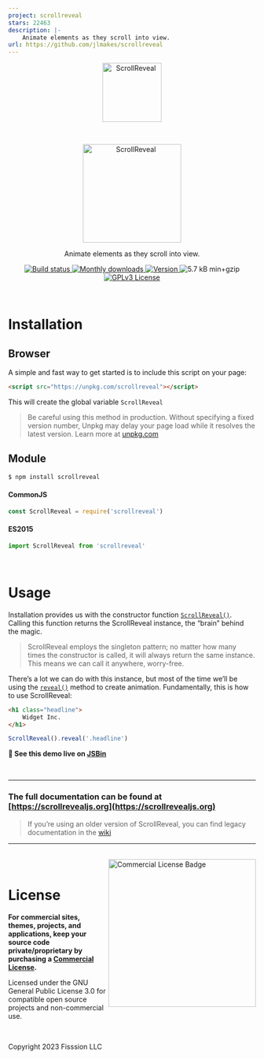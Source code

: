 ```yaml
---
project: scrollreveal
stars: 22463
description: |-
    Animate elements as they scroll into view.
url: https://github.com/jlmakes/scrollreveal
---
```


<p align="center">
	<a href="https://scrollrevealjs.org" title="Visit ScrollReveal home page">
		<img src="https://scrollrevealjs.org/img/logomark.svg" alt="ScrollReveal" width="120">
	</a>
</p>
<br>
<p align="center">
	<a href="https://scrollrevealjs.org" title="Visit ScrollReveal home page">
		<img width="200" src="https://scrollrevealjs.org/img/scrollreveal-logotype-dark.svg" alt="ScrollReveal">
	</a>
</p>
<p align="center">Animate elements as they scroll into view.</p>

<p align="center">
	<a href="https://travis-ci.org/jlmakes/scrollreveal">
		<img src="https://img.shields.io/travis/jlmakes/scrollreveal.svg" alt="Build status">
	</a>
	<a href="https://www.npmjs.com/package/scrollreveal">
		<img src="https://img.shields.io/npm/dm/scrollreveal.svg" alt="Monthly downloads">
	</a>
	<a href="https://www.npmjs.com/package/scrollreveal">
		<img src="https://img.shields.io/npm/v/scrollreveal.svg" alt="Version">
	</a>
	<img src="https://img.shields.io/badge/min+gzip-5.7_kB-blue.svg" alt="5.7 kB min+gzip">
	<a href="https://opensource.org/licenses/GPL-3.0">
		<img src="https://img.shields.io/badge/license-GPLv3-blue.svg" alt="GPLv3 License">
	</a>
</p>

<br>

# Installation

## Browser

A simple and fast way to get started is to include this script on your page:

```html
<script src="https://unpkg.com/scrollreveal"></script>
```

This will create the global variable `ScrollReveal`

> Be careful using this method in production. Without specifying a fixed version number, Unpkg may delay your page load while it resolves the latest version. Learn more at [unpkg.com](https://unpkg.com)

## Module

```bash
$ npm install scrollreveal
```

#### CommonJS

```js
const ScrollReveal = require('scrollreveal')
```

#### ES2015

```js
import ScrollReveal from 'scrollreveal'
```

<br>

# Usage

Installation provides us with the constructor function [`ScrollReveal()`](https://scrollrevealjs.org/api/constructor.html). Calling this function returns the ScrollReveal instance, the “brain” behind the magic.

> ScrollReveal employs the singleton pattern; no matter how many times the constructor is called, it will always return the same instance. This means we can call it anywhere, worry-free.

There’s a lot we can do with this instance, but most of the time we’ll be using the [`reveal()`](https://scrollrevealjs.org/api/reveal.html) method to create animation. Fundamentally, this is how to use ScrollReveal:

```html
<h1 class="headline">
	Widget Inc.
</h1>
```

```js
ScrollReveal().reveal('.headline')
```

**🔎 See this demo live on [JSBin](http://jsbin.com/jufohaxonu/edit?html,output)**

<br>

---

### The full documentation can be found at [https://scrollrevealjs.org](https://scrollrevealjs.org)

> If you’re using an older version of ScrollReveal, you can find legacy documentation in the [wiki](https://github.com/jlmakes/scrollreveal/wiki)

---

<br>

<a href="https://scrollrevealjs.org/pricing/" title="Visit ScrollReveal pricing page">
	<img align="right" height="300" src="https://scrollrevealjs.org/img/license.svg" alt="Commercial License Badge">
</a>

<br>

# License

**For commercial sites, themes, projects, and applications, keep your source code private/proprietary by purchasing a [Commercial License](https://scrollrevealjs.org/pricing/).**

Licensed under the GNU General Public License 3.0 for compatible open source projects and non-commercial use.

<br>

Copyright 2023 Fisssion LLC

